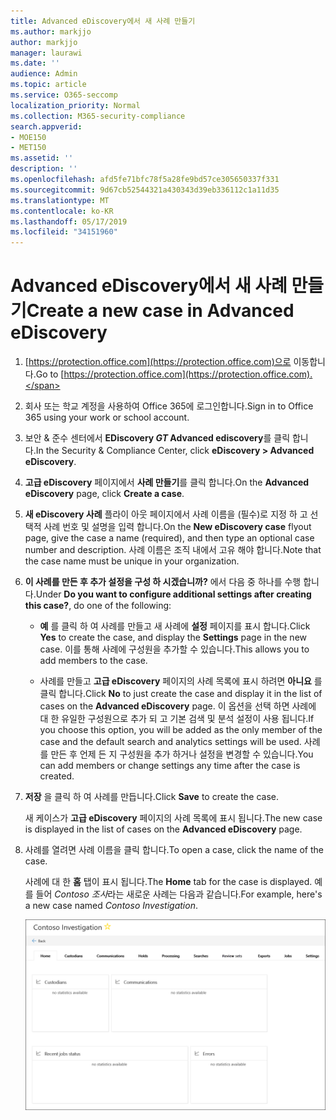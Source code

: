 ```yaml
---
title: Advanced eDiscovery에서 새 사례 만들기
ms.author: markjjo
author: markjjo
manager: laurawi
ms.date: ''
audience: Admin
ms.topic: article
ms.service: O365-seccomp
localization_priority: Normal
ms.collection: M365-security-compliance
search.appverid:
- MOE150
- MET150
ms.assetid: ''
description: ''
ms.openlocfilehash: afd5fe71bfc78f5a28fe9bd57ce305650337f331
ms.sourcegitcommit: 9d67cb52544321a430343d39eb336112c1a11d35
ms.translationtype: MT
ms.contentlocale: ko-KR
ms.lasthandoff: 05/17/2019
ms.locfileid: "34151960"
---
```

# <a name="create-a-new-case-in-advanced-ediscovery"></a><span data-ttu-id="5641f-102">Advanced eDiscovery에서 새 사례 만들기</span><span class="sxs-lookup"><span data-stu-id="5641f-102">Create a new case in Advanced eDiscovery</span></span>  

1. <span data-ttu-id="5641f-103">[https://protection.office.com](https://protection.office.com)으로 이동합니다.</span><span class="sxs-lookup"><span data-stu-id="5641f-103">Go to [https://protection.office.com](https://protection.office.com).</span></span>
    
2. <span data-ttu-id="5641f-104">회사 또는 학교 계정을 사용하여 Office 365에 로그인합니다.</span><span class="sxs-lookup"><span data-stu-id="5641f-104">Sign in to Office 365 using your work or school account.</span></span>
    
3. <span data-ttu-id="5641f-105">보안 & 준수 센터에서 **EDiscovery _GT_ Advanced ediscovery**를 클릭 합니다.</span><span class="sxs-lookup"><span data-stu-id="5641f-105">In the Security & Compliance Center, click **eDiscovery > Advanced eDiscovery**.</span></span>
 
4. <span data-ttu-id="5641f-106">**고급 eDiscovery** 페이지에서 **사례 만들기**를 클릭 합니다.</span><span class="sxs-lookup"><span data-stu-id="5641f-106">On the **Advanced eDiscovery** page, click **Create a case**.</span></span>
    
5. <span data-ttu-id="5641f-107">**새 eDiscovery 사례** 플라이 아웃 페이지에서 사례 이름을 (필수)로 지정 하 고 선택적 사례 번호 및 설명을 입력 합니다.</span><span class="sxs-lookup"><span data-stu-id="5641f-107">On the **New eDiscovery case** flyout page, give the case a name (required), and then type an optional case number and description.</span></span> <span data-ttu-id="5641f-108">사례 이름은 조직 내에서 고유 해야 합니다.</span><span class="sxs-lookup"><span data-stu-id="5641f-108">Note that the case name must be unique in your organization.</span></span>

6. <span data-ttu-id="5641f-109">**이 사례를 만든 후 추가 설정을 구성 하 시겠습니까?** 에서 다음 중 하나를 수행 합니다.</span><span class="sxs-lookup"><span data-stu-id="5641f-109">Under **Do you want to configure additional settings after creating this case?**, do one of the following:</span></span>

    - <span data-ttu-id="5641f-110">**예** 를 클릭 하 여 사례를 만들고 새 사례에 **설정** 페이지를 표시 합니다.</span><span class="sxs-lookup"><span data-stu-id="5641f-110">Click **Yes** to create the case, and display the **Settings** page in the new case.</span></span> <span data-ttu-id="5641f-111">이를 통해 사례에 구성원을 추가할 수 있습니다.</span><span class="sxs-lookup"><span data-stu-id="5641f-111">This allows you to add members to the case.</span></span>
    
    - <span data-ttu-id="5641f-112">사례를 만들고 **고급 eDiscovery** 페이지의 사례 목록에 표시 하려면 **아니요** 를 클릭 합니다.</span><span class="sxs-lookup"><span data-stu-id="5641f-112">Click **No** to just create the case and display it in the list of cases on the **Advanced eDiscovery** page.</span></span> <span data-ttu-id="5641f-113">이 옵션을 선택 하면 사례에 대 한 유일한 구성원으로 추가 되 고 기본 검색 및 분석 설정이 사용 됩니다.</span><span class="sxs-lookup"><span data-stu-id="5641f-113">If you choose this option, you will be added as the only member of the case and the default search and analytics settings will be used.</span></span> <span data-ttu-id="5641f-114">사례를 만든 후 언제 든 지 구성원을 추가 하거나 설정을 변경할 수 있습니다.</span><span class="sxs-lookup"><span data-stu-id="5641f-114">You can add members or change settings any time after the case is created.</span></span>

7. <span data-ttu-id="5641f-115">**저장** 을 클릭 하 여 사례를 만듭니다.</span><span class="sxs-lookup"><span data-stu-id="5641f-115">Click **Save** to create the case.</span></span>

    <span data-ttu-id="5641f-116">새 케이스가 **고급 eDiscovery** 페이지의 사례 목록에 표시 됩니다.</span><span class="sxs-lookup"><span data-stu-id="5641f-116">The new case is displayed in the list of cases on the **Advanced eDiscovery** page.</span></span> 

8. <span data-ttu-id="5641f-117">사례를 열려면 사례 이름을 클릭 합니다.</span><span class="sxs-lookup"><span data-stu-id="5641f-117">To open a case, click the name of the case.</span></span> 

    <span data-ttu-id="5641f-118">사례에 대 한 **홈** 탭이 표시 됩니다.</span><span class="sxs-lookup"><span data-stu-id="5641f-118">The **Home** tab for the case is displayed.</span></span> <span data-ttu-id="5641f-119">예를 들어 *Contoso 조사*라는 새로운 사례는 다음과 같습니다.</span><span class="sxs-lookup"><span data-stu-id="5641f-119">For example, here's a new case named *Contoso Investigation*.</span></span>

    ![Advanced eDiscovery에서 새 사례에 대 한 홈 탭](../media/newAeDcase.png)

